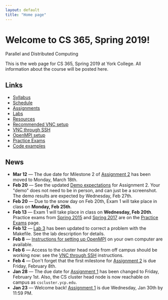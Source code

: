 ```yaml
---
layout: default
title: "Home page"
---
```


# Welcome to CS 365, Spring 2019!

<div id="subtitle">Parallel and Distributed Computing</div>

This is the web page for CS 365, Spring 2019 at York College.  All information about the course will be posted here.

## Links

* [Syllabus](syllabus.html)
* [Schedule](schedule.html)
* [Assignments](assign/index.html)
* [Labs](labs/index.html)
* [Resources](resources.html)
* [Recommended VNC setup](vncSetup.html)
* [VNC through SSH](vncSshTunnel.html)
* [OpenMPI setup](openmpiSetup.html)
* [Practice Exams](practice/index.html)
* [Code examples](examples/index.html)

## News

* **Mar 12** &mdash; The due date for Milestone 2 of [Assignment 2](assign/assign02.html) has been moved to Monday, March 18th.
* **Feb 20** &mdash; See the updated [Demo expectations](assign/assign02.html#demo-expectations) for Assignment 2. Your "demo" does not need to be in person, and can just be a screenshot.  The demo results are expected by Wednesday, Feb 27th.
* **Feb 20** &mdash; Due to the snow day on Feb 20th, Exam 1 will take place in class on **Monday, Feb 25th**.
* **Feb 13** &mdash; Exam 1 will take place in class on **Wednesday, Feb 20th**.  Practice exams from [Spring 2015](https://ycpcs.github.io/cs365-spring2015/) and [Spring 2017](https://ycpcs.github.io/cs365-spring2017/) are on the [Practice Exams](practice/index.html) page.
* **Feb 12** &mdash; [Lab 3](labs/lab03.html) has been updated to correct a problem with the Makefile.  See the lab description for details.
* **Feb 8** &mdash; [Instructions for setting up OpenMPI](openmpiSetup.html) on your own computer are available.
* **Feb 6** &mdash; Access to the cluster head node from off campus should be working now: see the [VNC through SSH](vncSshTunnel.html) instructions.
* **Feb 4** &mdash; Don't forget that the first milestone for [Assignment 2](assign/assign02.html) is due Friday, February 8th.
* **Jan 28** &mdash; The due date for [Assignment 1](assign/assign01.html) has been changed to Friday, February 1st.  Also, the CS cluster head node is now reachable on campus as `cscluster.ycp.edu`.
* **Jan 23** &mdash; Welcome back! [Assignment 1](assign/assign01.html) is due Wednesday, Jan 30th by 11:59 PM.

